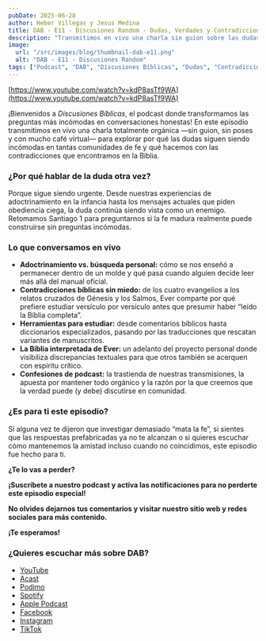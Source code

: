 ```yaml
---
pubDate: 2025-06-28
author: Heber Villegas y Jesus Medina
title: DAB - E11 - Discusiones Random - Dudas, Verdades y Contradicciones
description: "Transmitimos en vivo una charla sin guion sobre las dudas de fe, las contradicciones bíblicas y la necesidad de estudiar más allá del adoctrinamiento."
image:
  url: "/src/images/blog/thumbnail-dab-e11.png"
  alt: "DAB - E11 - Discusiones Random"
tags: ["Podcast", "DAB", "Discusiones Bíblicas", "Dudas", "Contradicciones", "Adoctrinamiento"]
---
```


[https://www.youtube.com/watch?v=kdP8asTf9WA](https://www.youtube.com/watch?v=kdP8asTf9WA)

¡Bienvenidos a *Discusiones Bíblicas*, el podcast donde transformamos las preguntas más incómodas en conversaciones honestas! En este episodio transmitimos en vivo una charla totalmente orgánica —sin guion, sin poses y con mucho café virtual— para explorar por qué las dudas siguen siendo incómodas en tantas comunidades de fe y qué hacemos con las contradicciones que encontramos en la Biblia.

### **¿Por qué hablar de la duda otra vez?**

Porque sigue siendo urgente. Desde nuestras experiencias de adoctrinamiento en la infancia hasta los mensajes actuales que piden obediencia ciega, la duda continúa siendo vista como un enemigo. Retomamos Santiago 1 para preguntarnos si la fe madura realmente puede construirse sin preguntas incómodas.

### **Lo que conversamos en vivo**

- **Adoctrinamiento vs. búsqueda personal:** cómo se nos enseñó a permanecer dentro de un molde y qué pasa cuando alguien decide leer más allá del manual oficial.
- **Contradicciones bíblicas sin miedo:** de los cuatro evangelios a los relatos cruzados de Génesis y los Salmos, Ever comparte por qué prefiere estudiar versículo por versículo antes que presumir haber “leído la Biblia completa”.
- **Herramientas para estudiar:** desde comentarios bíblicos hasta diccionarios especializados, pasando por las traducciones que rescatan variantes de manuscritos.
- **La Biblia interpretada de Ever:** un adelanto del proyecto personal donde visibiliza discrepancias textuales para que otros también se acerquen con espíritu crítico.
- **Confesiones de podcast:** la trastienda de nuestras transmisiones, la apuesta por mantener todo orgánico y la razón por la que creemos que la verdad puede (y debe) discutirse en comunidad.

### **¿Es para ti este episodio?**

Si alguna vez te dijeron que investigar demasiado “mata la fe”, si sientes que las respuestas prefabricadas ya no te alcanzan o si quieres escuchar cómo mantenemos la amistad incluso cuando no coincidimos, este episodio fue hecho para ti.

**¿Te lo vas a perder?**

**¡Suscríbete a nuestro podcast y activa las notificaciones para no perderte este episodio especial!**

**No olvides dejarnos tus comentarios y visitar nuestro sitio web y redes sociales para más contenido.**

**¡Te esperamos!**

### **¿Quieres escuchar más sobre DAB?**

- [YouTube](https://www.youtube.com/@discusionesbiblicas)
- [Acast](https://shows.acast.com/discusionesbiblicas)
- [Podimo](https://share.podimo.com/podcast/ef93b5a2-8bd4-4105-abe3-3c1cffa718b7?creatorId=e12b0f6c-3337-4ab7-abd1-5647481bc9fb&key=GePw0UCkvjln&source=ln&from=studio)
- [Spotify](https://open.spotify.com/show/6YUuB3dgq7vaLK6YVXvs7Q)
- [Apple Podcast](https://podcasts.apple.com/mx/podcast/discusiones-biblicas/id1645841221)
- [Facebook](https://www.facebook.com/discusionesbiblicas)
- [Instagram](https://www.instagram.com/discusionesbiblicas/)
- [TikTok](https://www.tiktok.com/@discusionesbiblicas)

